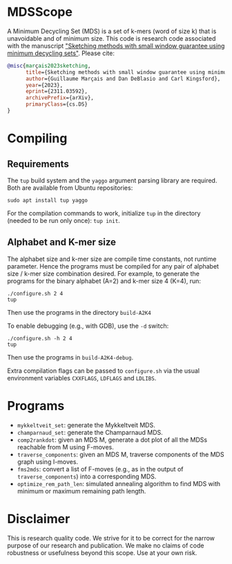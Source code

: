 # MDSScope

A Minimum Decycling Set (MDS) is a set of k-mers (word of size k) that is unavoidable and of minimum size.
This code is research code associated with the manuscript ["Sketching methods with small window guarantee using minimum decycling sets"](https://arxiv.org/abs/2311.03592).
Please cite:

``` bibtex
@misc{marçais2023sketching,
      title={Sketching methods with small window guarantee using minimum decycling sets}, 
      author={Guillaume Marçais and Dan DeBlasio and Carl Kingsford},
      year={2023},
      eprint={2311.03592},
      archivePrefix={arXiv},
      primaryClass={cs.DS}
}
```

# Compiling

## Requirements

The `tup` build system and the `yaggo` argument parsing library are required.
Both are available from Ubuntu repositories:

``` shell
sudo apt install tup yaggo
```

For the compilation commands to work, initialize `tup` in the directory (needed to be run only once): `tup init`.

## Alphabet and K-mer size

The alphabet size and k-mer size are compile time constants, not runtime parameter.
Hence the programs must be compiled for any pair of alphabet size / k-mer size combination desired.
For example, to generate the programs for the binary alphabet (A=2) and k-mer size 4 (K=4), run:

``` shell
./configure.sh 2 4
tup
```

Then use the programs in the directory `build-A2K4`

To enable debugging (e.g., with GDB), use the `-d` switch:

``` shell
./configure.sh -h 2 4
tup
```

Then use the programs in `build-A2K4-debug`.

Extra compilation flags can be passed to `configure.sh` via the usual environment variables `CXXFLAGS`, `LDFLAGS` and `LDLIBS`.

# Programs

* `mykkeltveit_set`: generate the Mykkeltveit MDS.
* `champarnaud_set`: generate the Champarnaud MDS.
* `comp2rankdot`: given an MDS M, generate a dot plot of all the MDSs reachable from M using F-moves.
* `traverse_components`: given an MDS M, traverse components of the MDS graph using I-moves.
* `fms2mds`: convert a list of F-moves (e.g., as in the output of `traverse_components`) into a corresponding MDS.
* `optimize_rem_path_len`: simulated annealing algorithm to find MDS with minimum or maximum remaining path length.

# Disclaimer

This is research quality code.
We strive for it to be correct for the narrow purpose of our research and publication.
We make no claims of code robustness or usefulness beyond this scope.
Use at your own risk.
